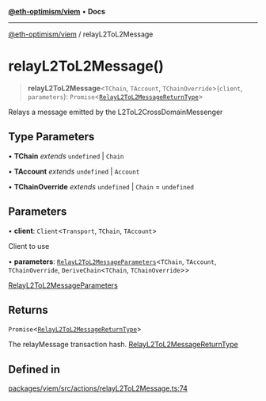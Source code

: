 [**@eth-optimism/viem**](../README.md) • **Docs**

***

[@eth-optimism/viem](../README.md) / relayL2ToL2Message

# relayL2ToL2Message()

> **relayL2ToL2Message**\<`TChain`, `TAccount`, `TChainOverride`\>(`client`, `parameters`): `Promise`\<[`RelayL2ToL2MessageReturnType`](../type-aliases/RelayL2ToL2MessageReturnType.md)\>

Relays a message emitted by the L2ToL2CrossDomainMessenger

## Type Parameters

• **TChain** *extends* `undefined` \| `Chain`

• **TAccount** *extends* `undefined` \| `Account`

• **TChainOverride** *extends* `undefined` \| `Chain` = `undefined`

## Parameters

• **client**: `Client`\<`Transport`, `TChain`, `TAccount`\>

Client to use

• **parameters**: [`RelayL2ToL2MessageParameters`](../type-aliases/RelayL2ToL2MessageParameters.md)\<`TChain`, `TAccount`, `TChainOverride`, `DeriveChain`\<`TChain`, `TChainOverride`\>\>

[RelayL2ToL2MessageParameters](../type-aliases/RelayL2ToL2MessageParameters.md)

## Returns

`Promise`\<[`RelayL2ToL2MessageReturnType`](../type-aliases/RelayL2ToL2MessageReturnType.md)\>

The relayMessage transaction hash. [RelayL2ToL2MessageReturnType](../type-aliases/RelayL2ToL2MessageReturnType.md)

## Defined in

[packages/viem/src/actions/relayL2ToL2Message.ts:74](https://github.com/ethereum-optimism/ecosystem/blob/5b57c542e6f02774701a464de238b830e81b7ecb/packages/viem/src/actions/relayL2ToL2Message.ts#L74)
